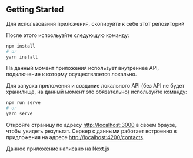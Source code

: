 ## Getting Started

Для использования приложения, скопируйте к себе этот репозиторий

После этого испозльузйте следующую команду:

```bash
npm install
# or
yarn install
```

На данный момент приложения использует внутреннее API, подключение к которму осуществляется локально.

Для запуска приложения и создание локального API (без API не будет хранилище, на данный момент это обязательно) используйте команду:

```bash
npm run serve
# or
yarn serve
```

Откройте страницу по адресу [http://localhost:3000](http://localhost:3000) в своем браузе, чтобы увидеть результат.
Сервер с данными работает встроенно в придложения на адресе [http://localhost:4200/contacts](http://localhost:4200/contacts).

Данное приложение написано на Next.js


